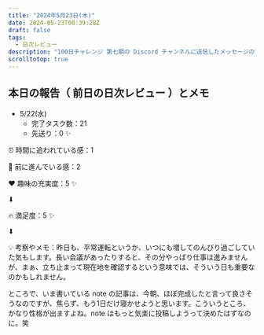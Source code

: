 ```yaml
---
title: "2024年5月23日(木)"
date: 2024-05-23T00:39:28Z
draft: false
tags:
  - 日次レビュー
description: "100日チャレンジ 第七期の Discord チャンネルに送信したメッセージのアーカイブ"
scrolltotop: true
---
```


## 本日の報告（ 前日の日次レビュー ）とメモ

- 5/22(水)
  - 完了タスク数：21
  - 先送り：0 ✨

⏰ 時間に追われている感：1

💪 前に進んでいる感：2

❤️ 趣味の充実度：5 ✨

⬇︎

🔥 満足度：5 ✨

⬇︎

💡 考察やメモ：昨日も、平常運転というか、いつにも増してのんびり過ごしていた気もします。長い会議があったりすると、その分やっぱり仕事は進みませんが、まぁ、立ち止まって現在地を確認するという意味では、そういう日も重要なのかもしれません。

ところで、いま書いている note の記事は、今朝、ほぼ完成したと言って良さそうなのですが、焦らず、もう1日だけ寝かせようと思います。こういうところ、かなり性格が出ますよね。note はもっと気楽に投稿しようって決めたはずなのに。笑
